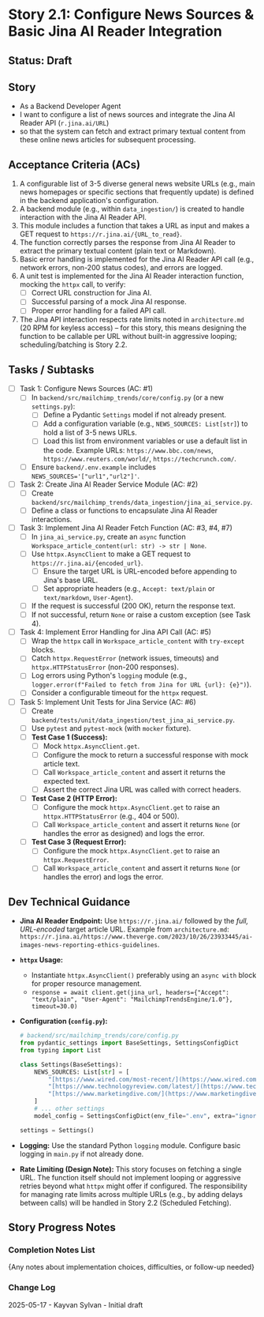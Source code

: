 # Story 2.1: Configure News Sources & Basic Jina AI Reader Integration

## Status: Draft

## Story

- As a Backend Developer Agent
- I want to configure a list of news sources and integrate the Jina AI Reader API (`r.jina.ai/URL`)
- so that the system can fetch and extract primary textual content from these online news articles for subsequent processing.

## Acceptance Criteria (ACs)

1. A configurable list of 3-5 diverse general news website URLs (e.g., main news homepages or specific sections that frequently update) is defined in the backend application's configuration.
2. A backend module (e.g., within `data_ingestion/`) is created to handle interaction with the Jina AI Reader API.
3. This module includes a function that takes a URL as input and makes a GET request to `https://r.jina.ai/{URL_to_read}`.
4. The function correctly parses the response from Jina AI Reader to extract the primary textual content (plain text or Markdown).
5. Basic error handling is implemented for the Jina AI Reader API call (e.g., network errors, non-200 status codes), and errors are logged.
6. A unit test is implemented for the Jina AI Reader interaction function, mocking the `httpx` call, to verify:
    - [ ] Correct URL construction for Jina AI.
    - [ ] Successful parsing of a mock Jina AI response.
    - [ ] Proper error handling for a failed API call.
7. The Jina API interaction respects rate limits noted in `architecture.md` (20 RPM for keyless access) – for this story, this means designing the function to be callable per URL without built-in aggressive looping; scheduling/batching is Story 2.2.

## Tasks / Subtasks

- [ ] Task 1: Configure News Sources (AC: #1)
  - [ ] In `backend/src/mailchimp_trends/core/config.py` (or a new `settings.py`):
    - [ ] Define a Pydantic `Settings` model if not already present.
    - [ ] Add a configuration variable (e.g., `NEWS_SOURCES: List[str]`) to hold a list of 3-5 news URLs.
    - [ ] Load this list from environment variables or use a default list in the code. Example URLs: `https://www.bbc.com/news`, `https://www.reuters.com/world/`, `https://techcrunch.com/`.
  - [ ] Ensure `backend/.env.example` includes `NEWS_SOURCES='["url1","url2"]'`.
- [ ] Task 2: Create Jina AI Reader Service Module (AC: #2)
  - [ ] Create `backend/src/mailchimp_trends/data_ingestion/jina_ai_service.py`.
  - [ ] Define a class or functions to encapsulate Jina AI Reader interactions.
- [ ] Task 3: Implement Jina AI Reader Fetch Function (AC: #3, #4, #7)
  - [ ] In `jina_ai_service.py`, create an `async` function `Workspace_article_content(url: str) -> str | None`.
  - [ ] Use `httpx.AsyncClient` to make a GET request to `https://r.jina.ai/{encoded_url}`.
    - [ ] Ensure the target URL is URL-encoded before appending to Jina's base URL.
    - [ ] Set appropriate headers (e.g., `Accept: text/plain` or `text/markdown`, `User-Agent`).
  - [ ] If the request is successful (200 OK), return the response text.
  - [ ] If not successful, return `None` or raise a custom exception (see Task 4).
- [ ] Task 4: Implement Error Handling for Jina API Call (AC: #5)
  - [ ] Wrap the `httpx` call in `Workspace_article_content` with `try-except` blocks.
  - [ ] Catch `httpx.RequestError` (network issues, timeouts) and `httpx.HTTPStatusError` (non-200 responses).
  - [ ] Log errors using Python's `logging` module (e.g., `logger.error(f"Failed to fetch from Jina for URL {url}: {e}")`).
  - [ ] Consider a configurable timeout for the `httpx` request.
- [ ] Task 5: Implement Unit Tests for Jina Service (AC: #6)
  - [ ] Create `backend/tests/unit/data_ingestion/test_jina_ai_service.py`.
  - [ ] Use `pytest` and `pytest-mock` (with `mocker` fixture).
  - [ ] **Test Case 1 (Success):**
    - [ ] Mock `httpx.AsyncClient.get`.
    - [ ] Configure the mock to return a successful response with mock article text.
    - [ ] Call `Workspace_article_content` and assert it returns the expected text.
    - [ ] Assert the correct Jina URL was called with correct headers.
  - [ ] **Test Case 2 (HTTP Error):**
    - [ ] Configure the mock `httpx.AsyncClient.get` to raise an `httpx.HTTPStatusError` (e.g., 404 or 500).
    - [ ] Call `Workspace_article_content` and assert it returns `None` (or handles the error as designed) and logs the error.
  - [ ] **Test Case 3 (Request Error):**
    - [ ] Configure the mock `httpx.AsyncClient.get` to raise an `httpx.RequestError`.
    - [ ] Call `Workspace_article_content` and assert it returns `None` (or handles the error) and logs the error.

## Dev Technical Guidance

- **Jina AI Reader Endpoint:** Use `https://r.jina.ai/` followed by the *full, URL-encoded* target article URL. Example from `architecture.md`: `https://r.jina.ai/https://www.theverge.com/2023/10/26/23933445/ai-images-news-reporting-ethics-guidelines`.
- **`httpx` Usage:**
  - Instantiate `httpx.AsyncClient()` preferably using an `async with` block for proper resource management.
  - `response = await client.get(jina_url, headers={"Accept": "text/plain", "User-Agent": "MailchimpTrendsEngine/1.0"}, timeout=30.0)`
- **Configuration (`config.py`):**

    ```python
    # backend/src/mailchimp_trends/core/config.py
    from pydantic_settings import BaseSettings, SettingsConfigDict
    from typing import List

    class Settings(BaseSettings):
        NEWS_SOURCES: List[str] = [
            "[https://www.wired.com/most-recent/](https://www.wired.com/most-recent/)", # Example, choose diverse, frequently updated sources
            "[https://www.technologyreview.com/latest/](https://www.technologyreview.com/latest/)",
            "[https://www.marketingdive.com/](https://www.marketingdive.com/)"
        ]
        # ... other settings
        model_config = SettingsConfigDict(env_file=".env", extra="ignore")

    settings = Settings()
    ```

- **Logging:** Use the standard Python `logging` module. Configure basic logging in `main.py` if not already done.

- **Rate Limiting (Design Note):** This story focuses on fetching a single URL. The function itself should not implement looping or aggressive retries beyond what `httpx` might offer if configured. The responsibility for managing rate limits across multiple URLs (e.g., by adding delays between calls) will be handled in Story 2.2 (Scheduled Fetching).

## Story Progress Notes

### Completion Notes List

{Any notes about implementation choices, difficulties, or follow-up needed}

### Change Log

2025-05-17 - Kayvan Sylvan - Initial draft
